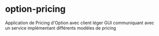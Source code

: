 # option-pricing

Application de Pricing d'Option avec client léger GUI communiquant avec un service implémentant différents modèles de pricing
